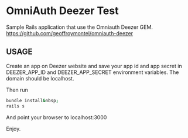 # OmniAuth Deezer Test

Sample Rails application that use the Omniauth Deezer GEM.
https://github.com/geoffroymontel/omniauth-deezer

## USAGE

Create an app on Deezer website and save your app id and app secret in DEEZER_APP_ID and DEEZER_APP_SECRET environment variables. The domain should be localhost.

Then run 

````bash
bundle install&nbsp;
rails s
````

And point your browser to localhost:3000

Enjoy.